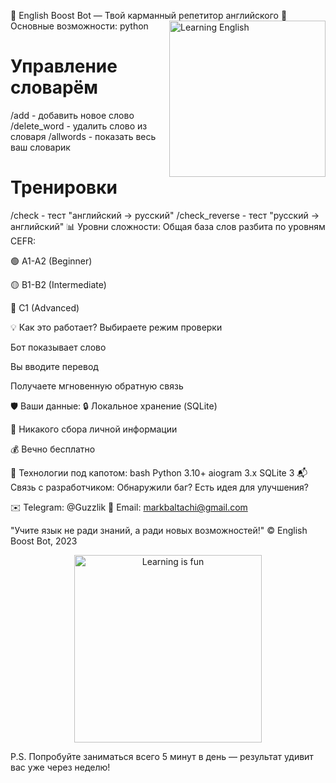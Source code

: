 🎯 English Boost Bot — Твой карманный репетитор английского
<img src="https://media.giphy.com/media/26tn33aiTi1jkl6H6/giphy.gif" width="250" align="right" alt="Learning English">
🌟 Основные возможности:
python
# Управление словарём
/add - добавить новое слово
/delete_word - удалить слово из словаря
/allwords - показать весь ваш словарик

# Тренировки
/check - тест "английский → русский"
/check_reverse - тест "русский → английский"
📊 Уровни сложности:
Общая база слов разбита по уровням CEFR:

🟢 A1-A2 (Beginner)

🟡 B1-B2 (Intermediate)

🔴 C1 (Advanced)

💡 Как это работает?
Выбираете режим проверки

Бот показывает слово

Вы вводите перевод

Получаете мгновенную обратную связь

🛡️ Ваши данные:
🔒 Локальное хранение (SQLite)

📵 Никакого сбора личной информации

💰 Вечно бесплатно

🚀 Технологии под капотом:
bash
Python 3.10+
aiogram 3.x
SQLite 3
📬 Связь с разработчиком:
Обнаружили баг? Есть идея для улучшения?

✉️ Telegram: @Guzzlik
📧 Email: markbaltachi@gmail.com

"Учите язык не ради знаний, а ради новых возможностей!"
© English Boost Bot, 2023

<p align="center"> <img src="https://media.giphy.com/media/LnUt9rYVbH0bm/giphy.gif" width="300" alt="Learning is fun"> </p>
P.S. Попробуйте заниматься всего 5 минут в день — результат удивит вас уже через неделю!
